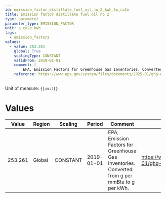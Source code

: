 ```yaml
---
id: emission_factor_distillate_fuel_oil_no_2_kwh_to_co2e
title: Emission factor distillate fuel oil no 2
type: parameter
parameter_type: EMISSION_FACTOR
unit: g_co2e_kwh
tags:
  - emission_factors
values:
  - value: 253.261
    global: True
    scalingType: CONSTANT
    validFrom: 2019-01-01
    comment: |
        EPA, Emission Factors for Greenhouse Gas Inventories. Converted from g per mmBtu to g per kWh.
    reference: https://www.epa.gov/system/files/documents/2025-01/ghg-emission-factors-hub-2025.pdf
---
```



Unit of measure: `{{unit}}`


# Values


| Value | Region | Scaling | Period | Comment | Reference |
|-------|--------|---------|--------|---------|-----------|
| 253.261 | Global | CONSTANT | 2019-01-01 | EPA, Emission Factors for Greenhouse Gas Inventories. Converted from g per mmBtu to g per kWh. | https://www.epa.gov/system/files/documents/2025-01/ghg-emission-factors-hub-2025.pdf |


